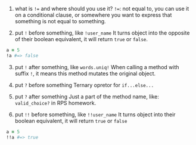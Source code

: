 1. what is `!=` and where should you use it?
`!=`: not equal to, you can use it on a conditional clause, or somewhere you want to express that something is not equal to something.

2. put `!` before something, like `!user_name`
It turns object into the opposite of their boolean equivalent, it will return `true` or `false`.
```ruby
a = 5
!a #=> false
```

3. put `!` after something, like `words.uniq!`
When calling a method with suffix `!`, it means this method mutates the original object.

4. put `?` before something
Ternary opretor for `if...else...`

5. put `?` after something
Just a part of the method name, like: `valid_choice?` in RPS homework.

6. put `!!` before something, like `!!user_name`
It turns object into their boolean equivalent, it will return `true` or `false`

```ruby
a = 5
!!a #=> true
```
